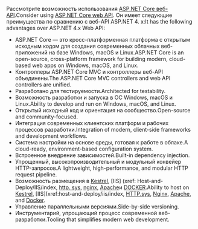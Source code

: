 <span data-ttu-id="b815a-101">Рассмотрите возможность использования [ASP.NET Core веб-API](/aspnet/core/web-api).</span><span class="sxs-lookup"><span data-stu-id="b815a-101">Consider using [ASP.NET Core web API](/aspnet/core/web-api).</span></span> <span data-ttu-id="b815a-102">Он имеет следующие преимущества по сравнению с веб-API ASP.NET 4. x:</span><span class="sxs-lookup"><span data-stu-id="b815a-102">It has the following advantages over ASP.NET 4.x Web API:</span></span>

* <span data-ttu-id="b815a-103">ASP.NET Core — это кросс-платформенная платформа с открытым исходным кодом для создания современных облачных веб-приложений на базе Windows, macOS и Linux.</span><span class="sxs-lookup"><span data-stu-id="b815a-103">ASP.NET Core is an open-source, cross-platform framework for building modern, cloud-based web apps on Windows, macOS, and Linux.</span></span>
* <span data-ttu-id="b815a-104">Контроллеры ASP.NET Core MVC и контроллеры веб-API объединены.</span><span class="sxs-lookup"><span data-stu-id="b815a-104">The ASP.NET Core MVC controllers and web API controllers are unified.</span></span>
* <span data-ttu-id="b815a-105">Разработано для тестируемости.</span><span class="sxs-lookup"><span data-stu-id="b815a-105">Architected for testability.</span></span>
* <span data-ttu-id="b815a-106">Возможность разработки и запуска в ОС Windows, macOS и Linux.</span><span class="sxs-lookup"><span data-stu-id="b815a-106">Ability to develop and run on Windows, macOS, and Linux.</span></span>
* <span data-ttu-id="b815a-107">Открытый исходный код и ориентация на сообщество.</span><span class="sxs-lookup"><span data-stu-id="b815a-107">Open-source and community-focused.</span></span>
* <span data-ttu-id="b815a-108">Интеграция современных клиентских платформ и рабочих процессов разработки.</span><span class="sxs-lookup"><span data-stu-id="b815a-108">Integration of modern, client-side frameworks and development workflows.</span></span>
* <span data-ttu-id="b815a-109">Система настройки на основе среды, готовая к работе в облаке.</span><span class="sxs-lookup"><span data-stu-id="b815a-109">A cloud-ready, environment-based configuration system.</span></span>
* <span data-ttu-id="b815a-110">Встроенное внедрение зависимостей.</span><span class="sxs-lookup"><span data-stu-id="b815a-110">Built-in dependency injection.</span></span>
* <span data-ttu-id="b815a-111">Упрощенный, высокопроизводительный и модульный конвейер HTTP-запросов.</span><span class="sxs-lookup"><span data-stu-id="b815a-111">A lightweight, high-performance, and modular HTTP request pipeline.</span></span>
* <span data-ttu-id="b815a-112">Возможность размещения в [Kestrel](/aspnet/core/fundamentals/servers/kestrel), [IIS] (xref: Host-and-Deploy/IIS/index, [http. sys](xref:fundamentals/servers/httpsys), [nginx](xref:host-and-deploy/linux-nginx), [Apache](xref:host-and-deploy/linux-apache)и [DOCKER](xref:host-and-deploy/docker/index).</span><span class="sxs-lookup"><span data-stu-id="b815a-112">Ability to host on [Kestrel](/aspnet/core/fundamentals/servers/kestrel), [IIS](xref:host-and-deploy/iis/index, [HTTP.sys](xref:fundamentals/servers/httpsys), [Nginx](xref:host-and-deploy/linux-nginx), [Apache](xref:host-and-deploy/linux-apache), and [Docker](xref:host-and-deploy/docker/index).</span></span>
* <span data-ttu-id="b815a-113">Управление параллельными версиями.</span><span class="sxs-lookup"><span data-stu-id="b815a-113">Side-by-side versioning.</span></span>
* <span data-ttu-id="b815a-114">Инструментарий, упрощающий процесс современной веб-разработки.</span><span class="sxs-lookup"><span data-stu-id="b815a-114">Tooling that simplifies modern web development.</span></span>

